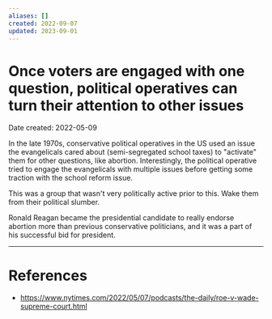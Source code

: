 ```yaml
---
aliases: []
created: 2022-09-07
updated: 2023-09-01
---
```


# Once voters are engaged with one question, political operatives can turn their attention to other issues
Date created: 2022-05-09

In the late 1970s, conservative political operatives in the US used an issue the evangelicals cared about (semi-segregated school taxes) to "activate" them for other questions, like abortion. Interestingly, the political operative tried to engage the evangelicals with multiple issues before getting some traction with the school reform issue.

This was a group that wasn't very politically active prior to this. Wake them from their political slumber.

Ronald Reagan became the presidential candidate to really endorse abortion more than previous conservative politicians, and it was a part of his successful bid for president. 

---
# References
* https://www.nytimes.com/2022/05/07/podcasts/the-daily/roe-v-wade-supreme-court.html